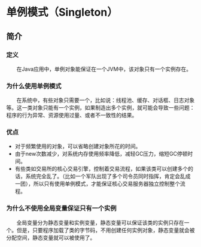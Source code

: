# 单例模式（Singleton）

## 简介

### **定义**
&nbsp;&nbsp;&nbsp;&nbsp;&nbsp;&nbsp;&nbsp;在Java应用中，单例对象能保证在一个JVM中，该对象只有一个实例存在。 

### **为什么使用单例模式**
&nbsp;&nbsp;&nbsp;&nbsp;&nbsp;&nbsp;&nbsp;在系统中，有些对象只需要一个，比如说：线程池、缓存、对话框、日志对象等。这一类对象只能有一个实例，如果制造出多个实例，就可能会导致一些问题：程序的行为异常、资源使用过量、或者不一致性的结果。

### **优点**
 - 对于频繁使用的对象，可以省略创建对象所花的时间。
 - 由于new次数减少，对系统内存使用频率降低，减轻GC压力，缩短GC停顿时间。
 - 有些类如交易所的核心交易引擎，控制着交易流程，如果该类可以创建多个的话，系统完全乱了。（比如一个军队出现了多个司令员同时指挥，肯定会乱成一团），所以只有使用单例模式，才能保证核心交易服务器独立控制整个流程。

### 为什么不使用全局变量保证只有一个实例
&nbsp;&nbsp;&nbsp;&nbsp;&nbsp;&nbsp;&nbsp;全局变量分为静态变量和实例变量，静态变量可以保证该类的实例只存在一个。但是，只要程序加载了类的字节码，不用创建任何实例对象，静态变量就会被分配空间，静态变量就可以被使用了。  <br>
